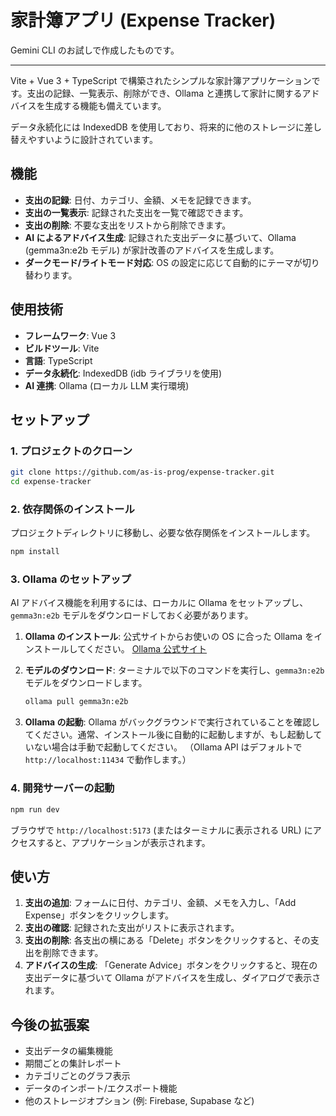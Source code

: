 # 家計簿アプリ (Expense Tracker)

Gemini CLI のお試しで作成したものです。

---

Vite + Vue 3 + TypeScript で構築されたシンプルな家計簿アプリケーションです。支出の記録、一覧表示、削除ができ、Ollama と連携して家計に関するアドバイスを生成する機能も備えています。

データ永続化には IndexedDB を使用しており、将来的に他のストレージに差し替えやすいように設計されています。

## 機能

- **支出の記録**: 日付、カテゴリ、金額、メモを記録できます。
- **支出の一覧表示**: 記録された支出を一覧で確認できます。
- **支出の削除**: 不要な支出をリストから削除できます。
- **AI によるアドバイス生成**: 記録された支出データに基づいて、Ollama (gemma3n:e2b モデル) が家計改善のアドバイスを生成します。
- **ダークモード/ライトモード対応**: OS の設定に応じて自動的にテーマが切り替わります。

## 使用技術

- **フレームワーク**: Vue 3
- **ビルドツール**: Vite
- **言語**: TypeScript
- **データ永続化**: IndexedDB (idb ライブラリを使用)
- **AI 連携**: Ollama (ローカル LLM 実行環境)

## セットアップ

### 1. プロジェクトのクローン

```bash
git clone https://github.com/as-is-prog/expense-tracker.git
cd expense-tracker
```

### 2. 依存関係のインストール

プロジェクトディレクトリに移動し、必要な依存関係をインストールします。

```bash
npm install
```

### 3. Ollama のセットアップ

AI アドバイス機能を利用するには、ローカルに Ollama をセットアップし、`gemma3n:e2b` モデルをダウンロードしておく必要があります。

1.  **Ollama のインストール**: 公式サイトからお使いの OS に合った Ollama をインストールしてください。
    [Ollama 公式サイト](https://ollama.com/)

2.  **モデルのダウンロード**: ターミナルで以下のコマンドを実行し、`gemma3n:e2b` モデルをダウンロードします。

    ```bash
    ollama pull gemma3n:e2b
    ```

3.  **Ollama の起動**: Ollama がバックグラウンドで実行されていることを確認してください。通常、インストール後に自動的に起動しますが、もし起動していない場合は手動で起動してください。
    （Ollama API はデフォルトで `http://localhost:11434` で動作します。）

### 4. 開発サーバーの起動

```bash
npm run dev
```

ブラウザで `http://localhost:5173` (またはターミナルに表示される URL) にアクセスすると、アプリケーションが表示されます。

## 使い方

1.  **支出の追加**: フォームに日付、カテゴリ、金額、メモを入力し、「Add Expense」ボタンをクリックします。
2.  **支出の確認**: 記録された支出がリストに表示されます。
3.  **支出の削除**: 各支出の横にある「Delete」ボタンをクリックすると、その支出を削除できます。
4.  **アドバイスの生成**: 「Generate Advice」ボタンをクリックすると、現在の支出データに基づいて Ollama がアドバイスを生成し、ダイアログで表示されます。

## 今後の拡張案

- 支出データの編集機能
- 期間ごとの集計レポート
- カテゴリごとのグラフ表示
- データのインポート/エクスポート機能
- 他のストレージオプション (例: Firebase, Supabase など)
